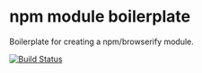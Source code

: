npm module boilerplate
===

Boilerplate for creating a npm/browserify module.

[![Build Status](https://travis-ci.org/krambuhl/npm-module-boilerplate.svg)](https://travis-ci.org/krambuhl/npm-module-boilerplate)